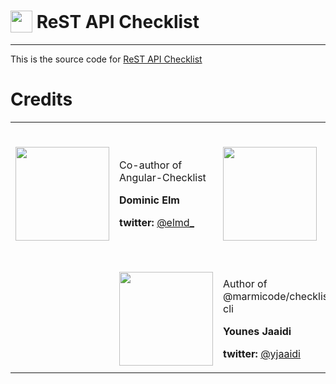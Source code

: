 <h1>
    <img width="35" valign="bottom" src="https://raw.githubusercontent.com/typebytes/checklist-cli/master/src/assets/angular-checklist.png">
    ReST API Checklist
</h1>

---

This is the source code for [ReST API Checklist](https://rest-api-checklist.marmicode.io/projects)

# Credits

<table border="0">
  <tr>
    <td>
      <a href="https://github.com/d3lm" style="color: white">
        <img src="https://github.com/d3lm.png?s=150" width="150"/>
      </a>
    </td>
    <td>
      <p>Co-author of Angular-Checklist<p>
      <p><strong>Dominic Elm</strong></p>
      <p><strong>twitter: </strong><a href="https://twitter.com/elmd_">@elmd_</a></p>
    </td>
    <td>
      <a href="https://github.com/KwintenP" style="color: white">
        <img src="https://github.com/KwintenP.png?s=150" width="150"/>
      </a>
    </td>
    <td>
      <p>Co-author of Angular-Checklist<p>
      <p><strong>Kwinten Pisman</strong></p>
      <p><strong>twitter: </strong><a href="https://twitter.com/KwintenP">@KwintenP</a></p>
    </td>
  </tr>
  <tr>
    <td></td>
    <td>
      <a href="https://github.com/yjaaidi" style="color: white">
        <img src="https://github.com/yjaaidi.png?s=150" width="150"/>
      </a>
    </td>
    <td>
      <p>Author of @marmicode/checklist-cli<p>
      <p><strong>Younes Jaaidi</strong></p>
      <p><strong>twitter: </strong><a href="https://twitter.com/yjaaidi">@yjaaidi</a></p>
    </td>
    <td></td>
  </tr>
</table>
